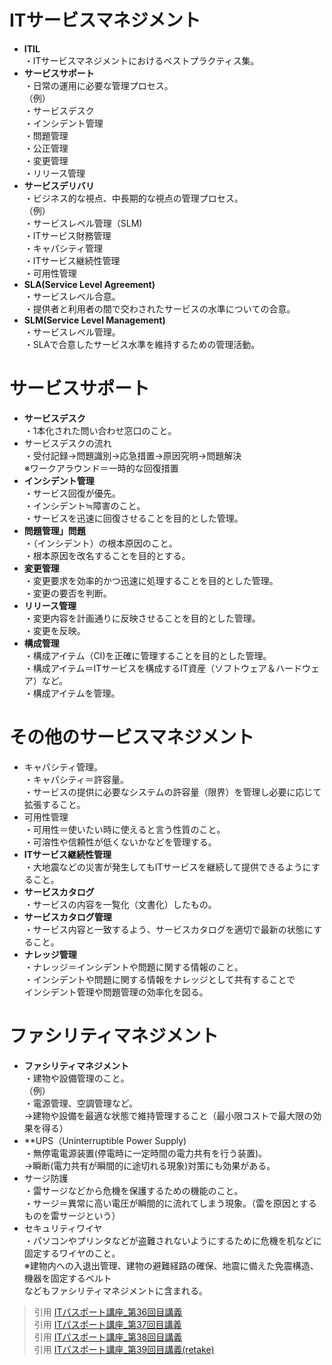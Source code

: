 # ITサービスマネジメント  
* **ITIL**  
・ITサービスマネジメントにおけるベストプラクティス集。  
* **サービスサポート**  
・日常の運用に必要な管理プロセス。  
（例）  
・サービスデスク  
・インシデント管理  
・問題管理  
・公正管理  
・変更管理  
・リリース管理
* **サービスデリバリ**  
・ビジネス的な視点、中長期的な視点の管理プロセス。  
（例）  
・サービスレベル管理（SLM)  
・ITサービス財務管理  
・キャパシティ管理  
・ITサービス継続性管理  
・可用性管理  
* **SLA(Service Level Agreement)**  
・サービスレベル合意。  
・提供者と利用者の間で交わされたサービスの水準についての合意。  
* **SLM(Service Level Management)**  
・サービスレベル管理。  
・SLAで合意したサービス水準を維持するための管理活動。  
# サービスサポート  
* **サービスデスク**  
・1本化された問い合わせ窓口のこと。  
* サービスデスクの流れ  
・受付記録→問題識別→応急措置→原因究明→問題解決  
※ワークアラウンド＝一時的な回復措置  
* **インシデント管理**  
・サービス回復が優先。  
・インシデント≒障害のこと。  
・サービスを迅速に回復させることを目的とした管理。  
* **問題管理」問題**  
・（インシデント）の根本原因のこと。  
・根本原因を改名することを目的とする。  
* **変更管理**  
・変更要求を効率的かつ迅速に処理することを目的とした管理。    
・変更の要否を判断。  
* **リリース管理**  
・変更内容を計画通りに反映させることを目的とした管理。  
・変更を反映。
* **構成管理**  
・構成アイテム（CI)を正確に管理することを目的とした管理。  
・構成アイテム＝ITサービスを構成するIT資産（ソフトウェア＆ハードウェア）など。   
・構成アイテムを管理。  
# その他のサービスマネジメント  
* キャパシティ管理。  
・キャパシティ＝許容量。  
・サービスの提供に必要なシステムの許容量（限界）を管理し必要に応じて拡張すること。
* 可用性管理  
・可用性＝使いたい時に使えると言う性質のこと。  
・可溶性や信頼性が低くないかなどを管理する。  
* **ITサービス継続性管理**  
・大地震などの災害が発生してもITサービスを継続して提供できるようにすること。  
* **サービスカタログ**  
・サービスの内容を一覧化（文書化）したもの。  
* **サービスカタログ管理**  
・サービス内容と一致するよう、サービスカタログを適切で最新の状態にすること。  
* **ナレッジ管理**  
・ナレッジ＝インシデントや問題に関する情報のこと。  
・インシデントや問題に関する情報をナレッジとして共有することで  
 インシデント管理や問題管理の効率化を図る。  
# ファシリティマネジメント  
* **ファシリティマネジメント**  
・建物や設備管理のこと。  
（例）  
・電源管理、空調管理など。  
→建物や設備を最適な状態で維持管理すること（最小限コストで最大限の効果を得る）  
* **UPS（Uninterruptible Power Supply)  
・無停電電源装置(停電時に一定時間の電力共有を行う装置)。  
→瞬断(電力共有が瞬間的に途切れる現象)対策にも効果がある。  
* サージ防護  
・雷サージなどから危機を保護するための機能のこと。  
・サージ＝異常に高い電圧が瞬間的に流れてしまう現象。（雷を原因とするものを雷サージという）  
* セキュリティワイヤ  
・パソコンやプリンタなどが盗難されないようにするために危機を机などに固定するワイヤのこと。  
※建物内への入退出管理、建物の避難経路の確保、地震に備えた免震構造、機器を固定するベルト  
などもファシリティマネジメントに含まれる。

> 引用
[ITパスポート講座_第36回目講義](https://www.youtube.com/watch?v=2p5HUxDt4y4&list=PLC9xywNMIf9jgTizhye6GyPjZcuPZ9ou5&index=38&t=7s)  
> 引用
[ITパスポート講座_第37回目講義](https://www.youtube.com/watch?v=EXDxCBN6olk&list=PLC9xywNMIf9jgTizhye6GyPjZcuPZ9ou5&index=38)   
> 引用
[ITパスポート講座_第38回目講義](https://www.youtube.com/watch?v=sndK-h-92_I&list=PLC9xywNMIf9jgTizhye6GyPjZcuPZ9ou5&index=39)  
> 引用
[ITパスポート講座_第39回目講義(retake)](https://www.youtube.com/watch?v=TjURzLm4e9M&list=PLC9xywNMIf9jgTizhye6GyPjZcuPZ9ou5&index=40)  

